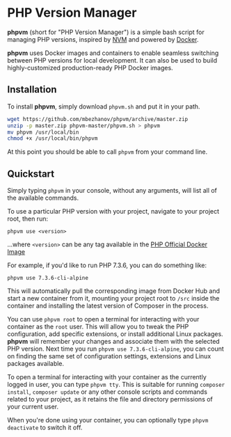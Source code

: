 # PHP Version Manager

**phpvm** (short for "PHP Version Manager") is a simple bash script for managing PHP versions, inspired by [NVM](https://github.com/creationix/nvm) and powered by [Docker](https://www.docker.com/).


**phpvm** uses Docker images and containers to enable seamless switching between PHP versions for local development. It can also be used to build highly-customized production-ready PHP Docker images.

## Installation

To install **phpvm**, simply download `phpvm.sh` and put it in your path.

```bash
wget https://github.com/mbezhanov/phpvm/archive/master.zip
unzip -p master.zip phpvm-master/phpvm.sh > phpvm
mv phpvm /usr/local/bin
chmod +x /usr/local/bin/phpvm
``` 

At this point you should be able to call `phpvm` from your command line.

## Quickstart

Simply typing `phpvm` in your console, without any arguments, will list all of the available commands.

To use a particular PHP version with your project, navigate to your project root, then run:

```
phpvm use <version>
```

...where `<version>` can be any tag available in the [PHP Official Docker Image](https://hub.docker.com/_/php?tab=tags)

For example, if you'd like to run PHP 7.3.6, you can do something like:

```
phpvm use 7.3.6-cli-alpine
```

This will automatically pull the corresponding image from Docker Hub and start a new container from it, mounting your project root to `/src` inside the container and installing the latest version of Composer in the process. 

You can use `phpvm root` to open a terminal for interacting with your container as the `root` user. This will allow you to tweak the PHP configuration, add specific extensions, or install additional Linux packages. **phpvm** will remember your changes and associate them with the selected PHP version. Next time you run `phpvm use 7.3.6-cli-alpine`, you can count on finding the same set of configuration settings, extensions and Linux packages available.

To open a terminal for interacting with your container as the currently logged in user, you can type `phpvm tty`. This is suitable for running `composer install`, `composer update` or any other console scripts and commands related to your project, as it retains the file and directory permissions of your current user.

When you're done using your container, you can optionally type `phpvm deactivate` to switch it off.
